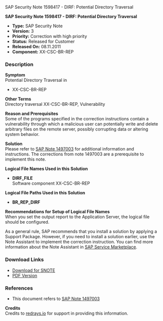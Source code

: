 SAP Security Note 1598417 - DIRF: Potential Directory Traversal

**SAP Security Note 1598417 - DIRF: Potential Directory Traversal**

- **Type:** SAP Security Note
- **Version:** 3
- **Priority:** Correction with high priority
- **Status:** Released for Customer
- **Released On:** 08.11.2011
- **Component:** XX-CSC-BR-REP

### Description

**Symptom**  
Potential Directory Traversal in  
- XX-CSC-BR-REP

**Other Terms**  
Directory traversal XX-CSC-BR-REP, Vulnerability

**Reason and Prerequisites**  
Some of the programs specified in the correction instructions contain a vulnerability through which a malicious user can potentially write and delete arbitrary files on the remote server, possibly corrupting data or altering system behavior.

**Solution**  
Please refer to [SAP Note 1497003](https://me.sap.com/notes/1497003) for additional information and instructions. The corrections from note 1497003 are a prerequisite to implement this note.

**Logical File Names Used in this Solution**  
- **DIRF_FILE**  
  Software component XX-CSC-BR-REP

**Logical File Paths Used in this Solution**  
- **BR_REP_DIRF**

**Recommendations for Setup of Logical File Names**  
When you set the output report to the Application Server, the logical file should be configured.

As a general rule, SAP recommends that you install a solution by applying a Support Package. However, if you need to install a solution earlier, use the Note Assistant to implement the correction instruction. You can find more information about the Note Assistant in [SAP Service Marketplace](https://me.sap.com/service-assistant).

### Download Links

- [Download for SNOTE](https://notesdownloads.sap.com/note/0040000009489202017)
- [PDF Version](https://userapps.support.sap.com/sap/support/sfm/notes/print/0001598417?language=en-US&token=6426932452C384525B4BC7FBE08391FA)

### References

- This document refers to [SAP Note 1497003](https://me.sap.com/notes/1497003)

**Credits**  
Credits to [redrays.io](https://redrays.io) for support in providing this information.